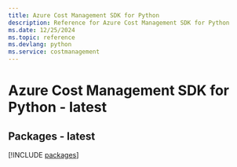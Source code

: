 ```yaml
---
title: Azure Cost Management SDK for Python
description: Reference for Azure Cost Management SDK for Python
ms.date: 12/25/2024
ms.topic: reference
ms.devlang: python
ms.service: costmanagement
---
```

# Azure Cost Management SDK for Python - latest
## Packages - latest
[!INCLUDE [packages](cost-management-index.md)]
